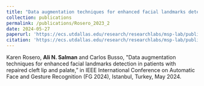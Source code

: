 ```yaml
---
title: "Data augmentation techniques for enhanced facial landmarks detection in patients with repaired cleft lip and palate"
collection: publications
permalink: /publications/Rosero_2023_2
date: 2024-05-27
paperurl: 'https://ecs.utdallas.edu/research/researchlabs/msp-lab/publications/Rosero_2024_2.pdf'
citation: 'https://ecs.utdallas.edu/research/researchlabs/msp-lab/publications/Rosero_2024_2.bib'
---
```


Karen Rosero, <strong>Ali N. Salman</strong> and Carlos Busso, "Data augmentation techniques for enhanced facial landmarks detection in patients with repaired cleft lip and palate,” in IEEE International Conference on Automatic Face and Gesture Recognition (FG 2024), Istanbul, Turkey, May 2024.

